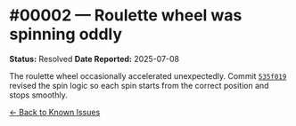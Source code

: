 # #00002 — Roulette wheel was spinning oddly

**Status:** Resolved
**Date Reported:** 2025-07-08

The roulette wheel occasionally accelerated unexpectedly. Commit [`535f019`](https://github.com/gritlabs1/gritlabs/commit/535f019) revised the spin logic so each spin starts from the correct position and stops smoothly.

[← Back to Known Issues](../../index.md)
